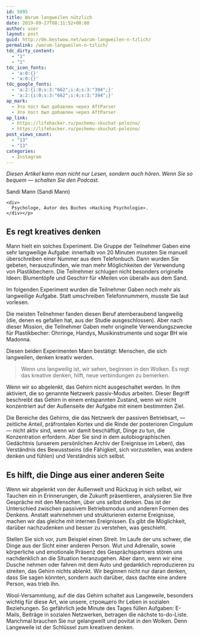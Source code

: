 ```yaml
---
id: 5895
title: Warum langweilen nützlich
date: 2019-09-27T08:31:52+00:00
author: user
layout: post
guid: http://de.bestwow.net/warum-langweilen-n-tzlich/
permalink: /warum-langweilen-n-tzlich/
tdc_dirty_content:
  - "1"
  - "1"
tdc_icon_fonts:
  - 'a:0:{}'
  - 'a:0:{}'
tdc_google_fonts:
  - 'a:2:{i:0;s:3:"662";i:4;s:3:"394";}'
  - 'a:2:{i:0;s:3:"662";i:4;s:3:"394";}'
ap_mark:
  - Это пост был добавлен через AftParser
  - Это пост был добавлен через AftParser
ap_link:
  - https://lifehacker.ru/pochemu-skuchat-polezno/
  - https://lifehacker.ru/pochemu-skuchat-polezno/
post_views_count:
  - "13"
  - "13"
categories:
  - Instagram
---
```

_Diesen Artikel kann man nicht nur Lesen, sondern auch hören. Wenn Sie so bequem — schalten Sie den Podcast._</p> 

<div>
  <div>
  </div>
  
  <div>
    <div>
      Sandi Mann (Sandi Mann)
    </div>
    
    <div>
      Psychologe, Autor des Buches «Hacking Psychologie».
    </div></p>
  </div></p>
</div>

## Es regt kreatives denken

Mann hielt ein solches Experiment. Die Gruppe der Teilnehmer Gaben eine sehr langweilige Aufgabe: innerhalb von 20 Minuten mussten Sie manuell überschreiben einer Nummer aus dem Telefonbuch. Dann wurden Sie gebeten, herauszufinden, wie man mehr Möglichkeiten der Verwendung von Plastikbechern. Die Teilnehmer schlugen nicht besonders originelle Ideen: Blumentöpfe und Geschirr für «Meilen von überall» aus dem Sand.</p> 

Im folgenden Experiment wurden die Teilnehmer Gaben noch mehr als langweilige Aufgabe. Statt umschreiben Telefonnummern, musste Sie laut vorlesen.

Die meisten Teilnehmer fanden diesen Beruf atemberaubend langweilig (die, denen es gefallen hat, aus der Studie ausgeschlossen). Aber nach dieser Mission, die Teilnehmer Gaben mehr originelle Verwendungszwecke für Plastikbecher: Ohrringe, Handys, Musikinstrumente und sogar BH wie Madonna.

Diesen beiden Experimenten Mann bestätigt: Menschen, die sich langweilen, denken kreativ werden.

> Wenn uns langweilig ist, wir sehen, beginnen in den Wolken. Es regt das kreative denken, hilft, neue verbindungen zu bemerken.

Wenn wir so abgelenkt, das Gehirn nicht ausgeschaltet werden. In ihm aktiviert, die so genannte Netzwerk passiv-Modus arbeiten. Dieser Begriff beschreibt das Gehirn in einem entspannten Zustand, wenn wir nicht konzentriert auf der Außenseite der Aufgabe mit einem bestimmten Ziel.

Die Bereiche des Gehirns, die das Netzwerk der passiven Betriebsart, — zeitliche Anteil, präfrontalen Kortex und die Rinde der posterioren Cingulum — nicht aktiv sind, wenn wir damit beschäftigt, Dinge zu tun, die Konzentration erfordern. Aber Sie sind in dem autobiographischen Gedächtnis (unserem persönlichen Archiv der Ereignisse im Leben), das Verständnis des Bewusstseins (die Fähigkeit, sich vorzustellen, was andere denken und fühlen) und Verständnis sich selbst.

## Es hilft, die Dinge aus einer anderen Seite

Wenn wir abgelenkt von der Außenwelt und Rückzug in sich selbst, wir Tauchen ein in Erinnerungen, die Zukunft präsentieren, analysieren Sie Ihre Gespräche mit den Menschen, über uns selbst denken. Das ist der Unterschied zwischen passivem Betriebsmodus und anderen Formen des Denkens. Anstatt wahrnehmen und strukturieren externe Ereignisse, machen wir das gleiche mit internen Ereignissen. Es gibt die Möglichkeit, darüber nachzudenken und besser zu verstehen, was geschieht.</p> 

Stellen Sie sich vor, zum Beispiel einen Streit. Im Laufe der uns schwer, die Dinge aus der Sicht einer anderen Person. Wut und Adrenalin, sowie körperliche und emotionale Präsenz des Gesprächspartners stören uns nachdenklich an die Situation heranzugehen. Aber dann, wenn wir eine Dusche nehmen oder fahren mit dem Auto und gedanklich reproduzieren zu streiten, das Gehirn nichts ablenkt. Wir beginnen nicht nur daran denken, dass Sie sagen könnten, sondern auch darüber, dass dachte eine andere Person, was trieb ihn.

Wool-Versammlung, auf die das Gehirn schaltet aus Langeweile, besonders wichtig für diese Art, wie unsere, строящего Ihr Leben in sozialen Beziehungen. So gefährlich jede Minute des Tages füllen Aufgaben: E-Mails, Beiträge in sozialen Netzwerken, betragen die nächste to-do-Liste. Manchmal brauchen Sie nur gelangweilt und povitat in den Wolken. Denn Langeweile ist der Schlüssel zum kreativen denken.